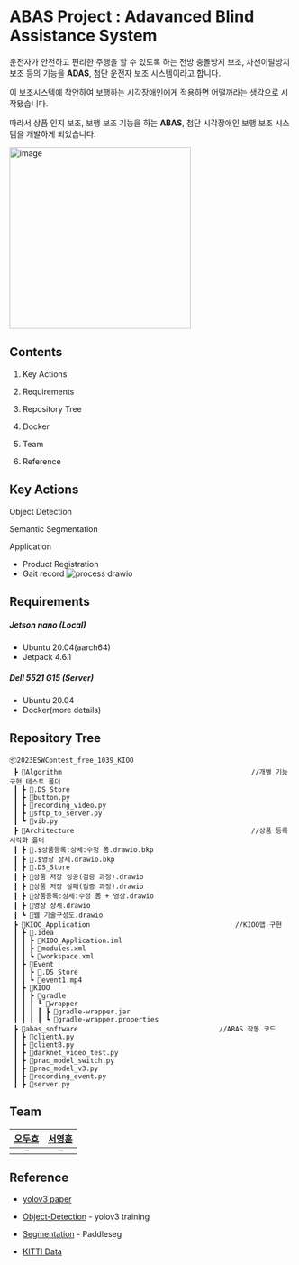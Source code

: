 # ABAS Project : Adavanced Blind Assistance System

운전자가 안전하고 편리한 주행을 할 수 있도록 하는 전방 충돌방지 보조, 차선이탈방지 보조 등의 기능을 **ADAS**, 첨단 운전자 보조 시스템이라고 합니다.

이 보조시스템에 착안하여 보행하는 시각장애인에게 적용하면 어떨까라는 생각으로 시작됐습니다.

따라서 상품 인지 보조, 보행 보조 기능을 하는 **ABAS**, 첨단 시각장애인 보행 보조 시스템을 개발하게 되었습니다.

<img width="322" alt="image" src="https://github.com/yhoons/2023ESWContest_free/assets/79200729/4f233bae-9242-4d93-9d19-6f72980ab210">


## Contents

1. Key Actions

2. Requirements

3. Repository Tree
4. Docker
5. Team
6. Reference



## Key Actions

Object Detection

Semantic Segmentation

Application

- Product Registration
- Gait record
![process drawio](https://github.com/yhoons/2023ESWContest_free/assets/79200729/c99b9df6-d160-4856-8ff1-3db4b701e6e0)



## Requirements

##### Jetson nano (Local)

- Ubuntu 20.04(aarch64)
- Jetpack 4.6.1

##### Dell 5521 G15 (Server)

- Ubuntu 20.04
- Docker(more details)



## Repository Tree

```
📦2023ESWContest_free_1039_KIOO
 ┣ 📂Algorithm												//개별 기능 구현 테스트 폴더
 ┃ ┣ 📜.DS_Store
 ┃ ┣ 📜button.py
 ┃ ┣ 📜recording_video.py
 ┃ ┣ 📜sftp_to_server.py
 ┃ ┗ 📜vib.py
 ┣ 📂Architecture											//상품 등록 시각화 폴더
 ┃ ┣ 📜.$상품등록:상세:수정 폼.drawio.bkp
 ┃ ┣ 📜.$영상 상세.drawio.bkp
 ┃ ┣ 📜.DS_Store
 ┃ ┣ 📜상품 저장 성공(검증 과정).drawio
 ┃ ┣ 📜상품 저장 실패(검증 과정).drawio
 ┃ ┣ 📜상품등록:상세:수정 폼 + 영상.drawio
 ┃ ┣ 📜영상 상세.drawio
 ┃ ┗ 📜웹 기술구성도.drawio
 ┣ 📂KIOO_Application									//KIOO앱 구현
 ┃ ┣ 📂.idea
 ┃ ┃ ┣ 📜KIOO_Application.iml
 ┃ ┃ ┣ 📜modules.xml
 ┃ ┃ ┗ 📜workspace.xml
 ┃ ┣ 📂Event
 ┃ ┃ ┣ 📜.DS_Store
 ┃ ┃ ┗ 📜event1.mp4
 ┃ ┣ 📂KIOO
 ┃ ┃ ┣ 📂gradle
 ┃ ┃ ┃ ┗ 📂wrapper
 ┃ ┃ ┃ ┃ ┣ 📜gradle-wrapper.jar
 ┃ ┃ ┃ ┃ ┗ 📜gradle-wrapper.properties
 ┣ 📂abas_software									//ABAS 작동 코드
 ┃ ┣ 📜clientA.py
 ┃ ┣ 📜clientB.py
 ┃ ┣ 📜darknet_video_test.py
 ┃ ┣ 📜prac_model_switch.py
 ┃ ┣ 📜prac_model_v3.py
 ┃ ┣ 📜recording_event.py
 ┃ ┣ 📜server.py
```



## Team

|             [오두호](https://github.com/ODooHo)              |             [서영훈](https://github.com/yhoons)              |
| :----------------------------------------------------------: | :----------------------------------------------------------: |
| <img src="https://avatars.githubusercontent.com/u/57125819?v=4" alt="img" style="zoom:20%"/> | <img src="https://avatars.githubusercontent.com/u/79200729?v=4" alt="img" style="zoom:20%"/> |

## Reference

- [yolov3 paper](https://arxiv.org/abs/1804.02767)
- [Object-Detection](https://github.com/2damin/yolov3-pytorch) - yolov3 training

- [Segmentation](https://github.com/PaddlePaddle/PaddleSeg) - Paddleseg
- [KITTI Data](https://www.cvlibs.net/datasets/kitti/eval_object.php?obj_benchmark=2d)
